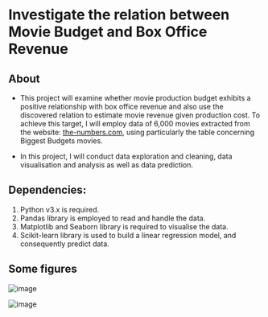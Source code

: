 # Investigate the relation between Movie Budget and Box Office Revenue

## About
* This project will examine whether movie production budget exhibits a positive relationship with box office revenue and also use the discovered relation to estimate movie revenue given production cost. To achieve this target, I will employ data of 6,000 movies extracted from the website: [the-numbers.com](https://www.the-numbers.com/movie/budgets), using particularly the table concerning Biggest Budgets movies.

* In this project, I will conduct data exploration and cleaning, data visualisation and analysis as well as data prediction.

## Dependencies:

1. Python v3.x is required.
2. Pandas library is employed to read and handle the data.
3. Matplotlib and Seaborn library is required to visualise the data.
4. Scikit-learn library is used to build a linear regression model, and consequently predict data. 

## Some figures
![image](https://github.com/anhthiphuongtran/movie-budget/assets/105230494/cf5b5435-4657-446b-825c-1e2d2753315b)

![image](https://github.com/anhthiphuongtran/movie-budget/assets/105230494/7d174618-92b9-4e01-9940-1af3160a8909)
